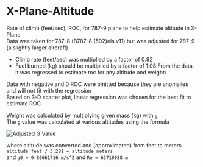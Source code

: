 # X-Plane-Altitude

Rate of climb (feet/sec), ROC, for 787-9 plane to help estimate altitude in X-Plane\
Data was taken for 787-8 (B787-8 (502)eis v11) but was adjusted for 787-9 (a slightly larger aircraft)
  - Climb rate (feet/sec) was multiplied by a factor of 0.92
  - Fuel burned (kg) should be multiplied by a factor of 1.08
From the data, it was regressed to estimate roc for any altitude and weight\

Data with negative and 0 ROC were omitted because they are anomalies and will not fit with the regression\
Based on 3-D scatter plot, linear regression was chosen for the best fit to estimate ROC

Weight was calculated by multiplying given mass (kg) with `g`\
The `g` value was calculated at various altitudes using the formula

![Adjusted G Value](http://www.sciweavers.org/upload/Tex2Img_1588474869/render.png)

where altitude was converted and (approximated) from feet to meters\
`altitude_feet / 3.281 = altitude_meters`\
and `g0 = 9.80661716 m/s^2` and `Re = 63710088 m`
